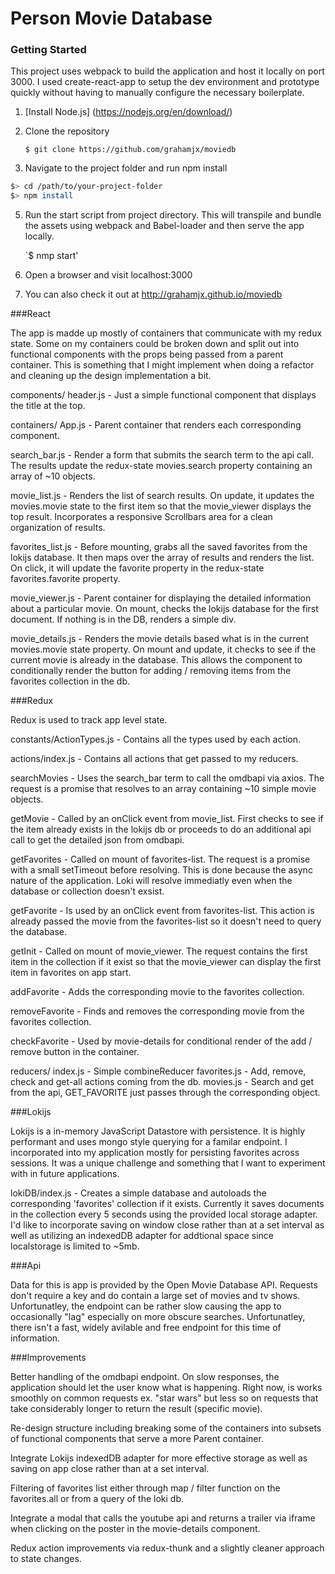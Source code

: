# Person Movie Database

### Getting Started

This project uses webpack to build the application and host it locally on port 3000.
I used create-react-app to setup the dev environment and prototype quickly without having to manually
configure the necessary boilerplate.

1. [Install Node.js] (https://nodejs.org/en/download/)
2. Clone the repository

    `$ git clone https://github.com/grahamjx/moviedb`

3. Navigate to the project folder and run npm install

  ```bash
  $> cd /path/to/your-project-folder
  $> npm install
  ```

5. Run the start script from project directory. This will transpile and bundle the assets using webpack
   and Babel-loader and then serve the app locally.

    `$ nmp start'

6. Open a browser and visit localhost:3000

7. You can also check it out at http://grahamjx.github.io/moviedb

###React

The app is madde up mostly of containers that communicate with my redux state. Some on my containers could be broken down and split out into functional components with the props being passed from a parent container. This is something that I might implement when doing a refactor and cleaning up the design implementation a bit.

components/
  header.js - Just a simple functional component that displays the title at the top.

containers/
  App.js - Parent container that renders each corresponding component.

  search_bar.js - Render a form that submits the search term to the api call. The results update the redux-state movies.search property containing an array of ~10 objects.

  movie_list.js - Renders the list of search results. On update, it updates the movies.movie state to the first item so that the movie_viewer displays the top result. Incorporates a responsive Scrollbars area for a clean organization of results.

  favorites_list.js - Before mounting, grabs all the saved favorites from the lokijs database. It    then maps over the array of results and renders the list. On click, it will update the favorite property in the redux-state favorites.favorite property.

  movie_viewer.js - Parent container for displaying the detailed information about a particular movie.
  On mount, checks the lokijs database for the first document. If nothing is in the DB, renders a simple div.

  movie_details.js - Renders the movie details based what is in the current movies.movie state property. On mount and update, it checks to see if the current movie is already in the database. This allows the component to conditionally render the button for adding / removing items from the favorites collection in the db.


###Redux

Redux is used to track app level state.

constants/ActionTypes.js - Contains all the types used by each action.

actions/index.js - Contains all actions that get passed to my reducers.

  searchMovies - Uses the search_bar term to call the omdbapi via axios. The request is a promise that resolves to an array containing ~10 simple movie objects.

  getMovie - Called by an onClick event from movie_list. First checks to see if the item already exists in the lokijs db or proceeds to do an additional api call to get the detailed json from omdbapi.

  getFavorites - Called on mount of favorites-list. The request is a promise with a small setTimeout before resolving. This is done because the async nature of the application. Loki will resolve immediatly even when the database or collection doesn't exsist.

  getFavorite - Is used by an onClick event from favorites-list. This action is already passed the movie from the favorites-list so it doesn't need to query the database.

  getInit - Called on mount of movie_viewer. The request contains the first item in the collection if it exist so that the movie_viewer can display the first item in favorites on app start.

  addFavorite - Adds the corresponding movie to the favorites collection.

  removeFavorite - Finds and removes the corresponding movie from the favorites collection.

  checkFavorite - Used by movie-details for conditional render of the add / remove button in the container.   

reducers/
  index.js - Simple combineReducer
  favorites.js - Add, remove, check and get-all actions coming from the db.
  movies.js - Search and get from the api, GET_FAVORITE just passes through the corresponding object.

###Lokijs

Lokijs is a in-memory JavaScript Datastore with persistence. It is highly performant and uses mongo style querying for a familar endpoint. I incorporated into my application mostly for persisting favorites across sessions. It was a unique challenge and something that I want to experiment with in future applications.

lokiDB/index.js - Creates a simple database and autoloads the corresponding 'favorites' collection if it exists. Currently it saves documents in the collection every 5 seconds using the provided local storage adapter. I'd like to incorporate saving on window close rather than at a set interval as well as utilizing an indexedDB adapter for addtional space since localstorage is limited to ~5mb.


###Api

Data for this is app is provided by the Open Movie Database API. Requests don't require a key and do contain a large set of movies and tv shows. Unfortunatley, the endpoint can be rather slow causing the app to occasionally "lag" especially on more obscure searches. Unfortunatley, there isn't a fast, widely avilable and free endpoint for this time of information.

###Improvements

Better handling of the omdbapi endpoint. On slow responses, the application should let the user know what is happening. Right now, is works smoothly on common requests ex. "star wars" but less so on requests that take considerably longer to return the result (specific movie).

Re-design structure including breaking some of the containers into subsets of functional components that serve a more Parent container.

Integrate Lokijs indexedDB adapter for more effective storage as well as saving on app close rather than at a set interval.

Filtering of favorites list either through map / filter function on the favorites.all or from a query of the loki db.

Integrate a modal that calls the youtube api and returns a trailer via iframe when clicking on the poster in the movie-details component.

Redux action improvements via redux-thunk and a slightly cleaner approach to state changes.
